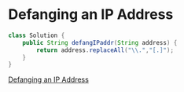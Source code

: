 # Defanging an IP Address

~~~java
class Solution {
    public String defangIPaddr(String address) {
        return address.replaceAll("\\.","[.]");
    }
}
~~~

[Defanging an IP Address](https://leetcode.com/problems/defanging-an-ip-address/)
